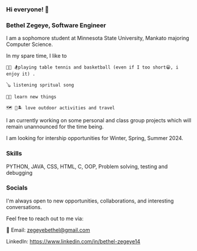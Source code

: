 ### Hi everyone! 👋



### Bethel Zegeye, Software Engineer



I am a sophomore student at Minnesota State University, Mankato majoring Computer Science.



In my spare time, I like to 

    🏀🏓 🏂playing table tennis and basketball (even if I too short😁, i enjoy it) .
    
    🪕 listening spritual song
    
    👩‍💻 learn new things
    
    🗺 🛫🏝 love outdoor activities and travel




I an currently working on some personal and class group projects which will remain unannounced for the time being.



I am looking for intership opportunities for Winter, Spring, Summer 2024.

### Skills


PYTHON, JAVA, CSS, HTML, C, OOP, Problem solving, testing and debugging




### Socials




I'm always open to new opportunities, collaborations, and interesting conversations.

Feel free to reach out to me via:



📩 Email: zegeyebethel@gmail.com




LinkedIn: https://www.linkedin.com/in/bethel-zegeye14

